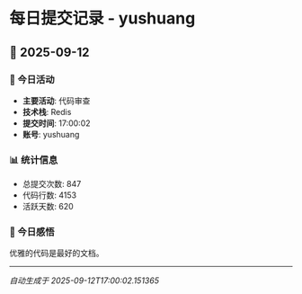 # 每日提交记录 - yushuang

## 📅 2025-09-12

### 🎯 今日活动
- **主要活动**: 代码审查
- **技术栈**: Redis
- **提交时间**: 17:00:02
- **账号**: yushuang

### 📊 统计信息
- 总提交次数: 847
- 代码行数: 4153
- 活跃天数: 620

### 💭 今日感悟
优雅的代码是最好的文档。

---
*自动生成于 2025-09-12T17:00:02.151365*
